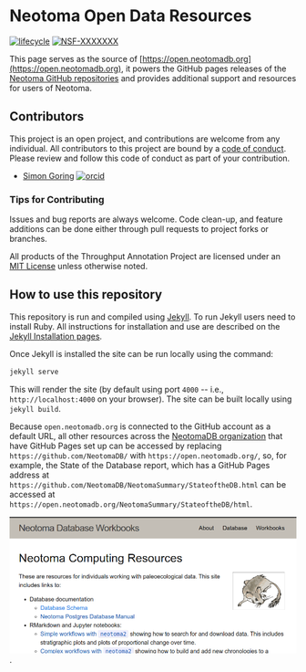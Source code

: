 # Neotoma Open Data Resources

[![lifecycle](https://img.shields.io/badge/lifecycle-experimental-orange.svg)](https://www.tidyverse.org/lifecycle/#experimental)
[![NSF-XXXXXXX](https://img.shields.io/badge/NSF-1948926-blue.svg)](https://nsf.gov/awardsearch/showAward?AWD_ID=1948926)

This page serves as the source of [https://open.neotomadb.org](https://open.neotomadb.org), it powers the GitHub pages releases of the [Neotoma GitHub repositories](https://github.com/NeotomaDB) and provides additional support and resources for users of Neotoma.

## Contributors

This project is an open project, and contributions are welcome from any individual.  All contributors to this project are bound by a [code of conduct](CODE_OF_CONDUCT.md).  Please review and follow this code of conduct as part of your contribution.

* [Simon Goring](http://goring.org) [![orcid](https://img.shields.io/badge/orcid-0000--0002--2700--4605-brightgreen.svg)](https://orcid.org/0000-0002-2700-4605)

### Tips for Contributing

Issues and bug reports are always welcome.  Code clean-up, and feature additions can be done either through pull requests to project forks or branches.

All products of the Throughput Annotation Project are licensed under an [MIT License](LICENSE) unless otherwise noted.

## How to use this repository

This repository is run and compiled using [Jekyll](https://jekyllrb.com/). To run Jekyll users need to install Ruby. All instructions for installation and use are described on the [Jekyll Installation pages](https://jekyllrb.com/docs/installation/).

Once Jekyll is installed the site can be run locally using the command:

```bash
jekyll serve
```

This will render the site (by default using port `4000` -- i.e., `http://localhost:4000` on your browser). The site can be built locally using `jekyll build`.

Because `open.neotomadb.org` is connected to the GitHub account as a default URL, all other resources across the [NeotomaDB organization](https://github.com/NeotomaDB) that have GitHub Pages set up can be accessed by replacing `https://github.com/NeotomaDB/` with `https://open.neotomadb.org/`, so, for example, the State of the Database report, which has a GitHub Pages address at `https://github.com/NeotomaDB/NeotomaSummary/StateoftheDB.html` can be accessed at `https://open.neotomadb.org/NeotomaSummary/StateoftheDB/html`.

![Neotoma webpage following a sucessful build.](/images/openneotomapage.png).